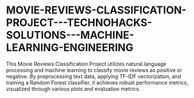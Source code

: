 # MOVIE-REVIEWS-CLASSIFICATION-PROJECT---TECHNOHACKS-SOLUTIONS---MACHINE-LEARNING-ENGINEERING
This Movie Reviews Classification Project utilizes natural language processing and machine learning to classify movie reviews as positive or negative. By preprocessing text data, applying TF-IDF vectorization, and training a Random Forest classifier, it achieves robust performance metrics, visualized through various plots and evaluation metrics.
